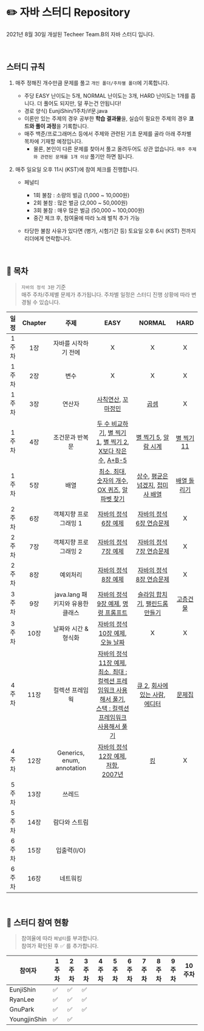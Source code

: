 # :pencil2: **자바 스터디 Repository**
2021년 8월 30일 개설된 Techeer Team.B의 자바 스터디 입니다. 

<br>

## 스터디 규칙
1. 매주 정해진 개수만큼 문제를 풀고 `개인 폴더/주차별 폴더`에 기록합니다.
    - 주당 EASY 난이도는 5개, NORMAL 난이도는 3개, HARD 난이도는 1개를 풉니다. 더 풀어도 되지만, 덜 푸는건 안됩니다! 
    - 경로 양식) EunjiShin/1주차/if문.java  
    - 이론만 있는 주제의 경우 공부한 **학습 결과물**을, 실습이 필요한 주제의 경우 **코드와 풀이 과정**을 기록합니다. 
    - 매주 백준/프로그래머스 등에서 주제와 관련된 기초 문제를 골라 아래 주차별 목차에 기재할 예정입니다. 
      - 물론, 본인이 다른 문제를 찾아서 풀고 올려두어도 상관 없습니다. `매주 주제와 관련된 문제를 1개 이상` 풀기만 하면 됩니다. 

2. 매주 일요일 오후 11시 (KST)에 참여 체크를 진행합니다. 
    - 페널티
      - 1회 불참 : 소량의 벌금 (1,000 ~ 10,000원)
      - 2회 불참 : 많은 벌금 (2,000 ~ 50,000원)  
      - 3회 불참 : 매우 많은 벌금 (50,000 ~ 100,000원)
      - 중간 체크 후, 참여율에 따라 노래 벌칙 추가 가능 

    - 타당한 불참 사유가 있다면 (병가, 시험기간 등) 토요일 오후 6시 (KST) 전까지 리더에게 연락합니다. 

<br>

## :closed_book: 목차
> `자바의 정석 3판` 기준 <br>
> 매주 주차/주제별 문제가 추가됩니다. 주차별 일정은 스터디 진행 상황에 따라 변경될 수 있습니다. <br>

|일정|Chapter|주제|EASY|NORMAL|HARD|
|:-:|:-:|:-:|:-:|:-:|:-:|
|1주차|1장|자바를 시작하기 전에|X|X|X|
|1주차|2장|변수|X|X|X|
|1주차|3장|연산자|[사칙연산](https://www.acmicpc.net/problem/10869), [꼬마정민](https://www.acmicpc.net/problem/11382)|[곱셈](https://www.acmicpc.net/problem/2588)|X|
|1주차|4장|조건문과 반복문|[두 수 비교하기](https://www.acmicpc.net/problem/1330), [별 찍기 1](https://www.acmicpc.net/problem/2438), [별 찍기 2](https://www.acmicpc.net/problem/2439), [X보다 작은 수](https://www.acmicpc.net/problem/10871), [A+B-5](https://www.acmicpc.net/problem/10952)|[별 찍기 5](https://www.acmicpc.net/problem/2442), [알람 시계](https://www.acmicpc.net/problem/2884)|[별 찍기 11](https://www.acmicpc.net/problem/2448)|
|1주차|5장|배열|[최소, 최대](https://www.acmicpc.net/problem/10818), [숫자의 개수](https://www.acmicpc.net/problem/2577), [OX 퀴즈](https://www.acmicpc.net/problem/8958), [알파벳 찾기](https://www.acmicpc.net/problem/10809)|[상수](https://www.acmicpc.net/problem/2908), [평균은 넘겠지](https://www.acmicpc.net/problem/4344), [접미사 배열](https://www.acmicpc.net/problem/11656)|[배열 돌리기](https://www.acmicpc.net/problem/16926)|
|2주차|6장|객체지향 프로그래밍 1|[자바의 정석 6장 예제](https://github.com/castello/javajungsuk3/tree/master/workspace/ch06/src)|[자바의 정석 6장 연습문제](https://www.notion.so/Ch-6-1-5bc7bbfb9676431ea8396826e1a0db2b)|X|
|2주차|7장|객체지향 프로그래밍 2|[자바의 정석 7장 예제](https://github.com/castello/javajungsuk3/tree/master/workspace/ch07/src)|[자바의 정석 7장 연습문제](https://www.notion.so/Ch-7-2-41f85103495e485ba1ba73ad9603afdf)|X|
|2주차|8장|예외처리|[자바의 정석 8장 예제](https://github.com/castello/javajungsuk3/tree/master/workspace/ch08/src)|[자바의 정석 8장 연습문제](https://www.notion.so/Ch-8-2b3b9f52fa90439c9a97436d7297ee61)|X|
|3주차|9장|java.lang 패키지와 유용한 클래스|[자바의 정석 9장 예제](https://github.com/castello/javajungsuk3/tree/master/workspace/ch09/src), [명령 프롬프트](https://www.acmicpc.net/problem/1032)|[슬라임 합치기](https://www.acmicpc.net/problem/14241), [팰린드롬 만들기](https://www.acmicpc.net/problem/1213)|[고층건물](https://www.acmicpc.net/problem/1027)|
|3주차|10장|날짜와 시간 & 형식화|[자바의 정석 10장 예제](https://github.com/castello/javajungsuk3/tree/master/workspace/ch10/src), [오늘 날짜](https://www.acmicpc.net/problem/10699)|X|X|
|4주차|11장|컬렉션 프레임웍|[자바의 정석 11장 예제](https://github.com/castello/javajungsuk3/tree/master/workspace/ch11/src), <br> [최소, 최대 : 컬렉션 프레임워크 사용해서 풀기](https://www.acmicpc.net/problem/10818), <br> [스택 : 컬렉션 프레임워크 사용해서 풀기](https://www.acmicpc.net/problem/10828)|[큐 2](https://www.acmicpc.net/problem/18258), [회사에 있는 사람](https://www.acmicpc.net/problem/7785), <br> [에디터](https://www.acmicpc.net/problem/1406)|[문제집](https://www.acmicpc.net/problem/1766)|
|4주차|12장|Generics, enum, annotation|[자바의 정석 12장 예제](https://github.com/castello/javajungsuk3/tree/master/workspace/ch12/src), [저항](https://www.acmicpc.net/problem/1076), <br> [2007년](https://www.acmicpc.net/problem/1924)|[킹](https://www.acmicpc.net/problem/1063)|X|
|5주차|13장|쓰레드|
|5주차|14장|람다와 스트림|
|6주차|15장|입출력(I/O)|
|6주차|16장|네트워킹|

<br>

## :orange_book: 스터디 참여 현황
> 참여율에 따라 `페널티`를 부과합니다. <br>
> 참여가 확인된 후 :white_check_mark: 를 추가합니다. 

| 참여자 | 1주차 | 2주차 | 3주차 | 4주차 | 5주차 | 6주차 | 7주차 | 8주차 | 9주차 | 10주차 | 
| --- | --- | --- | --- | --- | --- | --- | --- | --- | --- | --- | 
| EunjiShin |:white_check_mark:|:white_check_mark:|:white_check_mark:||||||||
| RyanLee |:white_check_mark:|:white_check_mark:|:white_check_mark:||||||||
| GnuPark |:white_check_mark:|:white_check_mark:|:white_check_mark:||||||||
| YoungjinShin |:white_check_mark:|:white_check_mark:|||||||||
